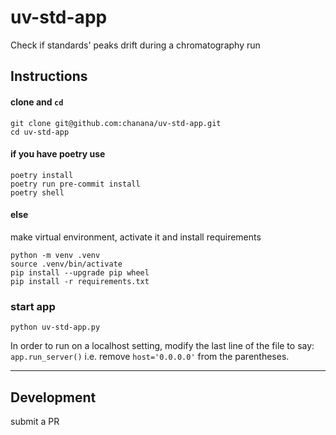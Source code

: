 # uv-std-app
Check if standards' peaks drift during a chromatography run

## Instructions

#### clone and `cd`
```shell
git clone git@github.com:chanana/uv-std-app.git
cd uv-std-app
```

#### if you have poetry use
```shell
poetry install
poetry run pre-commit install
poetry shell
```


#### else
make virtual environment, activate it and install requirements

```shell
python -m venv .venv
source .venv/bin/activate
pip install --upgrade pip wheel
pip install -r requirements.txt
```

### start app
```shell
python uv-std-app.py
```

In order to run on a localhost setting, modify the last line of the file to say:
`app.run_server()` i.e. remove `host='0.0.0.0'` from the parentheses.

---

## Development
submit a PR
